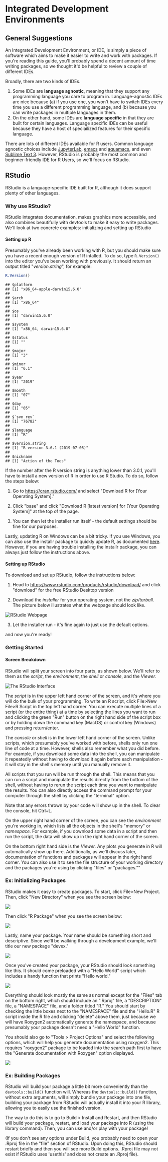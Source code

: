 # Integrated Development Environments

## General Suggestions

An Integrated Development Environment, or IDE, is simply a piece of software which aims to make it easier to write and work with packages. If you're reading this guide, you'll probably spend  a decent amount of time writing packages, so we thought it'd be helpful to review a couple of different IDEs.

Broadly, there are two kinds of IDEs. 

1. Some IDEs are **language agnostic**, meaning that they support any programming language you care to program in. Language-agnostic IDEs are nice because (a) if you use one, you won't have to switch IDEs every time you use a different programming language, and (b) because you can write packages in multiple languages in them. 
2. On the other hand, some IDEs are **language specific** in that they are built for certain languages. Language specific IDEs can be useful because they have a host of speciailized features for their specific language.

There are lots of different IDEs available for R users. Common language agnostic choices include [JupyterLab](https://github.com/jupyterlab),  [emacs](https://www.gnu.org/software/emacs/) and [aquamacs](http://aquamacs.org/), and even [Sublime Text 3](https://www.sublimetext.com/3/). However, RStudio is probably the most common and beginner-friendly IDE for R Users, so we'll focus on RStudio.

## RStudio

RStudio is a language-specific IDE built for R, although it does support plenty of other languages. 

### Why use RStudio?

RStudio integrates documentation, makes graphics more accessible, and also combines beautifully with devtools to make it easy to write packages. We'll look at two concrete examples: initializing and setting up RStudio

#### Setting up R

Presumably you've already been working with R, but you should make sure you have a recent enough version of R intalled. To do so, type `R.Version()` into the editor you've been working with previously. It should return an output titled "$version.string$", for example:

```r
R.Version()
```

```
## $platform
## [1] "x86_64-apple-darwin15.6.0"
## 
## $arch
## [1] "x86_64"
## 
## $os
## [1] "darwin15.6.0"
## 
## $system
## [1] "x86_64, darwin15.6.0"
## 
## $status
## [1] ""
## 
## $major
## [1] "3"
## 
## $minor
## [1] "6.1"
## 
## $year
## [1] "2019"
## 
## $month
## [1] "07"
## 
## $day
## [1] "05"
## 
## $`svn rev`
## [1] "76782"
## 
## $language
## [1] "R"
## 
## $version.string
## [1] "R version 3.6.1 (2019-07-05)"
## 
## $nickname
## [1] "Action of the Toes"
```

If the number after the R version string is anything lower than 3.0.1, you'll have to install a new version of R in order to use R Studio. To do so, follow the steps below:

1. Go to https://cran.rstudio.com/ and select "Download R for [Your Operating System]." 

2. Click "base" and click "Download R [latest version] for [Your Operating System]" at the top of the page.

3. You can then let the installer run itself - the default settings should be fine for our purposes. 

Lastly, updating R on Windows can be a bit tricky. If you use Windows, you can also use the installr package to quickly update R, as documented [here](https://www.r-statistics.com/2015/06/a-step-by-step-screenshots-tutorial-for-upgrading-r-on-windows/). However, if you are having trouble installing the installr package, you can always just follow the instructions above. 


#### Setting up RStudio

To download and set up RStudio, follow the instructions below:

1. Head to https://www.rstudio.com/products/rstudio/download/ and click "download" for the free RStudio Desktop version

2. Download the *installer* for your operating system, not the *zip/tarball.* The picture below illustrates what the webpage should look like. 

![*RStudio Webpage*](./Images/rstudio.PNG)

3. Let the installer run - it's fine again to just use the default options. 

and now you're ready!

### Getting Started

#### Screen Breakdown

RStudio will split your screen into four parts, as shown below. We'll refer to them as the *script*, the *environment*, the *shell* or *console*, and the *Viewer.*

![The RStudio Interface](./Images/rstudio2.PNG)


The *script* is in the upper left hand corner of the screen, and it's where you will do the bulk of your programming. To write an R script, click File>New File>R Script in the top left hand corner. You can execute multiple lines of a script (or the entire thing) at a time by selecting the lines you want to run and clicking the green "Run" button on the right hand side of the script box or by holding down the command key (MacOS) or control key (Windows) and pressing return/enter. 

The *console* or *shell* is in the lower left hand corner of the screen. Unlike scripts, which presumably you've worked with before, shells only run one line of code at a time. However, shells also remember what you did before. For example, if you download some data into the shell, you can manipulate it repeatedly without having to download it again before each manipulation - it will stay in the shell's memory until you manually remove it.

All scripts that you run will be run through the shell. This means that you can run a script and manipulate the results directly from the bottom of the shell, without having to rerun the script each time you want to manipulate the results. You can also directly access the command prompt for your computer through the shell by clicking the "terminal" option.

Note that any errors thrown by your code will show up in the shell. To clear the console, hit Ctrl+L. 

On the upper right hand corner of the screen, you can see the *environment* you're working in, which lists all the objects in the shell's "memory" or *namespace.* For example, if you download some data in a script and then run the script, the data will show up in the right hand corner of the screen.

On the bottom right hand side is the *Viewer.* Any plots you generate in R will automatically show up there. Additionally, as we'll discuss later, documentation of functions and packages will appear in the right hand corner. You can also use it to see the file structure of your working directory and the packages you're using by clicking "files" or "packages.""

### Ex: Initializing Packages

RStudio makes it easy to create packages. To start, click File>New Project. Then, click "New Directory" when you see the screen below:

![](Images/PackageSS/createproj1.PNG)

Then click "R Package" when you see the screen below:

![](Images/PackageSS/createproj2.PNG)

Lastly, name your package. Your name should be something short and descriptive. Since we'll be walking through a development example, we'll title our new package "devex."

![](Images/PackageSS/createproj3.PNG)

Once you've created your package, your RStudio should look something like this. It should come preloaded with a "Hello World" script which includes a handy function that prints "Hello world."

![](Images/PackageSS/projectinit.PNG)

Everything should look mostly the same as normal except for the "Files" tab on the bottom right, which should include an ".Rproj" file, a "DESCRIPTION" file, a "NAMESPACE" file, and a folder titled "R." You should start by checking the little boxes next to the "NAMESPACE" file and the "Hello.R" R script inside the R file and clicking "delete" above them, just because we will have Roxygen2 automatically generate the namespace, and because presumably your package doesn't need a "Hello World" function. 

You should also go to "Tools > Project Options" and select the following options, which will help you generate documentation using roxygen2. This requires "roxygen2" package to be loaded into the search path first to have the "Generate documentation with Roxygen" option displayed. 

![](Images/PackageSS/userox.PNG)

### Ex: Building Packages

RStudio will build your package a little bit more conveniently than the `devtools::build()` function will. Whereas the `devtools::build()` function, without extra arguments, will simply bundle your package into one file, building your package from RStudio will actually install it into your R library, allowing you to easily use the finished version.

The way to do this is to go to Build > Install and Restart, and then RStudio will build your package, restart, and load your package into R (using the library command). Then, you can use and/or play with your package! 


<!-- 
Specifically, you should go to Build > Check Package.

Upon checking the package, RStudio will tell you if there are any warnings or errors raised by its automatic checking process. For example, it might tell you that a piece of documentation mismatches its complimentary function, or that the package needs an extra dependence. It's best to fix all of the problems RStudio points out, whether they are warnings or errors. 
--> 

(If you don't see any options under Build, you probably need to open your .Rproj file in the "file" section of RStudio. Upon doing this, RStudio should restart briefly and then you will see more Build options. .Rproj file may not exist if RStudio uses 'usethis' and does not create an .Rproj file).

